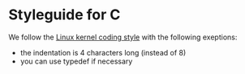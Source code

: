 
# Styleguide for C

We follow the [Linux kernel coding style](https://www.kernel.org/doc/html/v4.10/process/coding-style.html) with the following exeptions:
- the indentation is 4 characters long (instead of 8)
- you can use typedef if necessary
